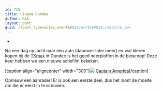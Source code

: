```yaml
---
id: 715
title: Cinema Dundee
author: Rik
layout: post
guid: /?post_type=ai1ec_event&#038;p=715&#038;instance_id=
---
```

-
Na een dag op jacht naar een auto (daarover later meer) en wat kleren kopen bij de [TKmax](http://www.tkmaxx.com/) in Dundee is het goed neerploffen in de bioscoop! Deze keer hebben we een nieuwe actiefilm bekeken:

[caption align="aligncenter" width="300"]<img src="wp-content/uploads/2014/04/Captain-America.jpg" /> [Captain America](http://www.imdb.com/title/tt1843866/)[/caption]

Opnieuw een aanrader! Er is ook een eerste deel, dus het loont de moeite om die er eerst in te schuiven.